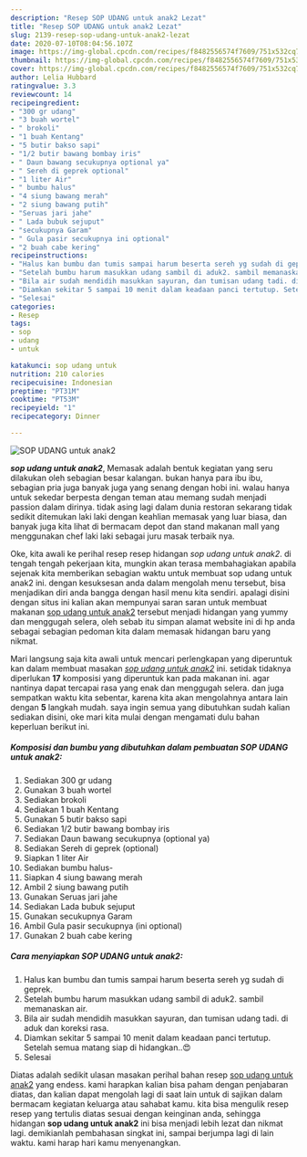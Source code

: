 ```yaml
---
description: "Resep SOP UDANG untuk anak2 Lezat"
title: "Resep SOP UDANG untuk anak2 Lezat"
slug: 2139-resep-sop-udang-untuk-anak2-lezat
date: 2020-07-10T08:04:56.107Z
image: https://img-global.cpcdn.com/recipes/f8482556574f7609/751x532cq70/sop-udang-untuk-anak2-foto-resep-utama.jpg
thumbnail: https://img-global.cpcdn.com/recipes/f8482556574f7609/751x532cq70/sop-udang-untuk-anak2-foto-resep-utama.jpg
cover: https://img-global.cpcdn.com/recipes/f8482556574f7609/751x532cq70/sop-udang-untuk-anak2-foto-resep-utama.jpg
author: Lelia Hubbard
ratingvalue: 3.3
reviewcount: 14
recipeingredient:
- "300 gr udang"
- "3 buah wortel"
- " brokoli"
- "1 buah Kentang"
- "5 butir bakso sapi"
- "1/2 butir bawang bombay iris"
- " Daun bawang secukupnya optional ya"
- " Sereh di geprek optional"
- "1 liter Air"
- " bumbu halus"
- "4 siung bawang merah"
- "2 siung bawang putih"
- "Seruas jari jahe"
- " Lada bubuk sejuput"
- "secukupnya Garam"
- " Gula pasir secukupnya ini optional"
- "2 buah cabe kering"
recipeinstructions:
- "Halus kan bumbu dan tumis sampai harum beserta sereh yg sudah di geprek."
- "Setelah bumbu harum masukkan udang sambil di aduk2. sambil memanaskan air."
- "Bila air sudah mendidih masukkan sayuran, dan tumisan udang tadi. di aduk dan koreksi rasa."
- "Diamkan sekitar 5 sampai 10 menit dalam keadaan panci tertutup. Setelah semua matang siap di hidangkan..😍"
- "Selesai"
categories:
- Resep
tags:
- sop
- udang
- untuk

katakunci: sop udang untuk 
nutrition: 210 calories
recipecuisine: Indonesian
preptime: "PT31M"
cooktime: "PT53M"
recipeyield: "1"
recipecategory: Dinner

---
```



![SOP UDANG untuk anak2](https://img-global.cpcdn.com/recipes/f8482556574f7609/751x532cq70/sop-udang-untuk-anak2-foto-resep-utama.jpg)

<b><i>sop udang untuk anak2</i></b>, Memasak adalah bentuk kegiatan yang seru dilakukan oleh sebagian besar kalangan. bukan hanya para ibu ibu, sebagian pria juga banyak juga yang senang dengan hobi ini. walau hanya untuk sekedar berpesta dengan teman atau memang sudah menjadi passion dalam dirinya. tidak asing lagi dalam dunia restoran sekarang tidak sedikit ditemukan laki laki dengan keahlian memasak yang luar biasa, dan banyak juga kita lihat di bermacam depot dan stand makanan mall yang menggunakan chef laki laki sebagai juru masak terbaik nya.



Oke, kita awali ke perihal resep resep hidangan <i>sop udang untuk anak2</i>. di tengah tengah pekerjaan kita, mungkin akan terasa membahagiakan apabila sejenak kita memberikan sebagian waktu untuk membuat sop udang untuk anak2 ini. dengan kesuksesan anda dalam mengolah menu tersebut, bisa menjadikan diri anda bangga dengan hasil menu kita sendiri. apalagi disini dengan situs ini kalian akan mempunyai saran saran untuk membuat makanan <u>sop udang untuk anak2</u> tersebut menjadi hidangan yang yummy dan menggugah selera, oleh sebab itu simpan alamat website ini di hp anda sebagai sebagian pedoman kita dalam memasak hidangan baru yang nikmat.


Mari langsung saja kita awali untuk mencari perlengkapan yang diperuntuk kan dalam membuat masakan <u><i>sop udang untuk anak2</i></u> ini. setidak tidaknya diperlukan <b>17</b> komposisi yang diperuntuk kan pada makanan ini. agar nantinya dapat tercapai rasa yang enak dan menggugah selera. dan juga sempatkan waktu kita sebentar, karena kita akan mengolahnya antara lain dengan <b>5</b> langkah mudah. saya ingin semua yang dibutuhkan sudah kalian sediakan disini, oke mari kita mulai dengan mengamati dulu bahan keperluan berikut ini.

<!--inarticleads1-->

##### Komposisi dan bumbu yang dibutuhkan dalam pembuatan SOP UDANG untuk anak2:

1. Sediakan 300 gr udang
1. Gunakan 3 buah wortel
1. Sediakan  brokoli
1. Sediakan 1 buah Kentang
1. Gunakan 5 butir bakso sapi
1. Sediakan 1/2 butir bawang bombay iris
1. Sediakan  Daun bawang secukupnya (optional ya)
1. Sediakan  Sereh di geprek (optional)
1. Siapkan 1 liter Air
1. Sediakan  bumbu halus-
1. Siapkan 4 siung bawang merah
1. Ambil 2 siung bawang putih
1. Gunakan Seruas jari jahe
1. Sediakan  Lada bubuk sejuput
1. Gunakan secukupnya Garam
1. Ambil  Gula pasir secukupnya (ini optional)
1. Gunakan 2 buah cabe kering




<!--inarticleads2-->

##### Cara menyiapkan SOP UDANG untuk anak2:

1. Halus kan bumbu dan tumis sampai harum beserta sereh yg sudah di geprek.
1. Setelah bumbu harum masukkan udang sambil di aduk2. sambil memanaskan air.
1. Bila air sudah mendidih masukkan sayuran, dan tumisan udang tadi. di aduk dan koreksi rasa.
1. Diamkan sekitar 5 sampai 10 menit dalam keadaan panci tertutup. Setelah semua matang siap di hidangkan..😍
1. Selesai




Diatas adalah sedikit ulasan masakan perihal bahan resep <u>sop udang untuk anak2</u> yang endess. kami harapkan kalian bisa paham dengan penjabaran diatas, dan kalian dapat mengolah lagi di saat lain untuk di sajikan dalam bermacam kegiatan keluarga atau sahabat kamu. kita bisa mengulik resep resep yang tertulis diatas sesuai dengan keinginan anda, sehingga hidangan <b>sop udang untuk anak2</b> ini bisa menjadi lebih lezat dan nikmat lagi. demikianlah pembahasan singkat ini, sampai berjumpa lagi di lain waktu. kami harap hari kamu menyenangkan.
